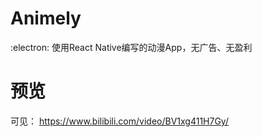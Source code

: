 # Animely
:electron: 使用React Native编写的动漫App，无广告、无盈利
# 预览
可见： https://www.bilibili.com/video/BV1xg411H7Gy/
